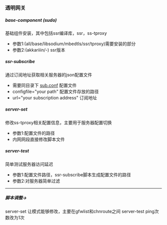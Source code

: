 ### 透明网关

##### base-component (sudo)
基础组件安装，其中包括ssr编译库，ssr，ss-tproxy
+ 参数1:(all/base/libsodium/mbedtls/ssr/tproxy)需要安装的部分
+ 参数2:(akkariiin/-) ssr版本

##### ssr-subscribe
通过订阅地址获取相关服务器的json配置文件
+ 需要同目录下 [sub.conf]() 配置文件
+ configfile="your path" 配置文件存放的路径
+ url="your subscription address" 订阅地址

##### server-set
修改ss-tproxy相关配置信息，主要用于服务器配置切换
+ 参数1:配置文件的路径
+ 内网网段直接修改脚本文件

##### server-test
简单测试服务器访问延迟
+ 参数1:配置文件路径，ssr-subscribe脚本生成配置文件的路径
+ 参数2:对服务器简单过滤


---
##### 脚本调整->
server-set 让模式能够修改，主要在gfwlist和chnroute之间
server-test ping次数改为1次


